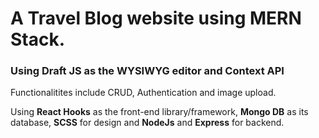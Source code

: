 # A Travel Blog website using MERN Stack.

### Using Draft JS as the WYSIWYG editor and Context API

Functionalitites include CRUD, Authentication and image upload.

Using **React Hooks** as the front-end library/framework, **Mongo DB** as its database, **SCSS** for design and **NodeJs** and **Express** for backend.

